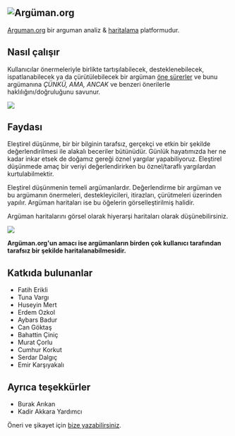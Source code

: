 ![Argüman.org](http://arguman.org/static/img/logo.png)
----
[Arguman.org](http://arguman.org) bir arguman analiz & [haritalama](https://en.wikipedia.org/wiki/Argument_map) platformudur.

## Nasıl çalışır

Kullanıcılar önermeleriyle birlikte tartışılabilecek, desteklenebilecek, ispatlanabilecek ya da çürütülebilecek bir argüman [öne sürerler](http://arguman.org/new-argument) ve bunu argümanına *ÇÜNKÜ, AMA, ANCAK* ve benzeri önerilerle haklılığını/doğruluğunu savunur.

![](http://i.imgur.com/yEjemt1.png)

## Faydası

Eleştirel düşünme, bir bir bilginin tarafsız, gerçekçi ve etkin bir şekilde değerlendirilmesi ile alakalı beceriler bütünüdür. Günlük hayatımızda her ne kadar inkar etsek de doğamız gereği öznel yargılar yapabiliyoruz. Eleştirel düşünmede amaç bir veriyi değerlendirirken bu öznel/taraflı yargılardan kurtulabilmektir.

Eleştirel düşünmenin temeli argümanlardır. Değerlendirme bir argüman ve bu argümanın önermeleri, destekleyicileri, itirazları, çürütmeleri üzerinden yapılır. Argüman haritaları ise bu öğelerin görselleştirilmiş halidir.

Argüman haritalarını görsel olarak hiyerarşi haritaları olarak düşünebilirsiniz.

![](https://upload.wikimedia.org/wikipedia/commons/thumb/9/99/Whatley.png/800px-Whatley.png)

**Argüman.org'un amacı ise argümanların birden çok kullanıcı tarafından tarafsız bir şekilde haritalanabilmesidir.**

## Katkıda bulunanlar
- Fatih Erikli
- Tuna Vargı
- Huseyin Mert
- Erdem Ozkol
- Aybars Badur
- Can Göktaş
- Bahattin Çiniç
- Murat Çorlu
- Cumhur Korkut
- Serdar Dalgıç
- Emir Karşıyakalı

## Ayrıca teşekkürler
- Burak Arıkan
- Kadir Akkara Yardımcı

Öneri ve şikayet için [bize yazabilirsiniz](https://github.com/arguman/arguman.org/issues).


